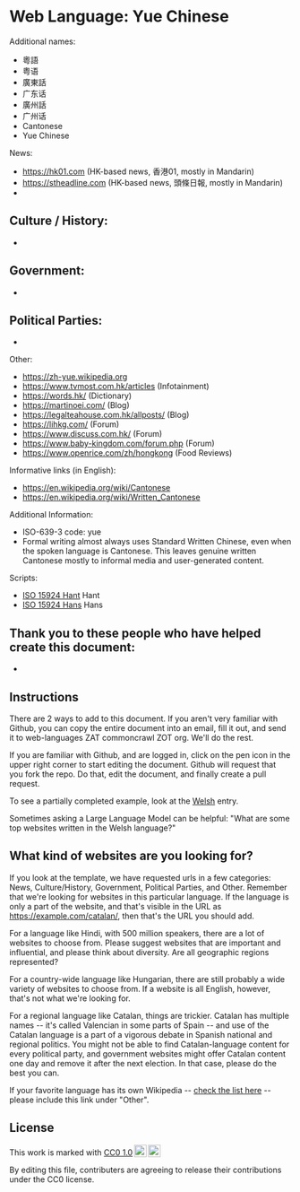 # Web Language: Yue Chinese

Additional names:
- 粵語
- 粤语
- 廣東話
- 广东话
- 廣州話
- 广州话
- Cantonese
- Yue Chinese

News:
- https://hk01.com (HK-based news, 香港01, mostly in Mandarin)
- https://stheadline.com (HK-based news, 頭條日報, mostly in Mandarin)
- 

Culture / History:
- 
- 

Government:
- 
- 

Political Parties:
- 
-

Other:
- https://zh-yue.wikipedia.org
- https://www.tvmost.com.hk/articles (Infotainment)
- https://words.hk/ (Dictionary)
- https://martinoei.com/ (Blog)
- https://legalteahouse.com.hk/allposts/ (Blog)
- https://lihkg.com/ (Forum)
- https://www.discuss.com.hk/ (Forum)
- https://www.baby-kingdom.com/forum.php (Forum)
- https://www.openrice.com/zh/hongkong (Food Reviews)

Informative links (in English):
- https://en.wikipedia.org/wiki/Cantonese
- https://en.wikipedia.org/wiki/Written_Cantonese

Additional Information:
- ISO-639-3 code: yue
- Formal writing almost always uses Standard Written Chinese, even when the spoken language is Cantonese. This leaves genuine written Cantonese mostly to informal media and user-generated content.

Scripts:
- <a href="https://en.wikipedia.org/wiki/ISO_15924">ISO 15924 Hant</a> Hant
- <a href="https://en.wikipedia.org/wiki/ISO_15924">ISO 15924 Hans</a> Hans

Thank you to these people who have helped create this document:
- 
- 

## Instructions

There are 2 ways to add to this document. If you aren't very familiar
with Github, you can copy the entire document into an email, fill it
out, and send it to web-languages ZAT commoncrawl ZOT org. We'll do the rest.

If you are familiar with Github, and are logged in, click on the pen
icon in the upper right corner to start editing the document.
Github will request that you fork the repo. Do that, edit the
document, and finally create a pull request.

To see a partially completed example, look at the
[Welsh](../living/welsh.md) entry.

Sometimes asking a Large Language Model can be helpful: "What are some
top websites written in the Welsh language?"

## What kind of websites are you looking for?

If you look at the template, we have requested urls in a few
categories: News, Culture/History, Government, Political Parties, and
Other. Remember that we're looking for websites in this particular
language. If the language is only a part of the website, and that's
visible in the URL as https://example.com/catalan/, then that's the
URL you should add.

For a language like Hindi, with 500 million speakers, there are a lot
of websites to choose from. Please suggest websites that are important
and influential, and please think about diversity. Are all geographic
regions represented?

For a country-wide language like Hungarian, there are still probably a
wide variety of websites to choose from. If a website is all English,
however, that's not what we're looking for.

For a regional language like Catalan, things are trickier. Catalan has
multiple names -- it's called Valencian in some parts of Spain -- and
use of the Catalan language is a part of a vigorous debate in Spanish
national and regional politics. You might not be able to find
Catalan-language content for every political party, and government
websites might offer Catalan content one day and remove it after
the next election. In that case, please do the best you can.

If your favorite language has its own Wikipedia -- [check the list here](https://en.wikipedia.org/wiki/List_of_Wikipedias) --
please include this link under "Other".

## License

<p xmlns:cc="http://creativecommons.org/ns#" >This work is marked with <a href="https://creativecommons.org/publicdomain/zero/1.0/?ref=chooser-v1" target="_blank" rel="license noopener noreferrer" style="display:inline-block;">CC0 1.0<img style="height:22px!important;margin-left:3px;vertical-align:text-bottom;" src="https://mirrors.creativecommons.org/presskit/icons/cc.svg?ref=chooser-v1" alt=""><img style="height:22px!important;margin-left:3px;vertical-align:text-bottom;" src="https://mirrors.creativecommons.org/presskit/icons/zero.svg?ref=chooser-v1" alt=""></a></p>

By editing this file, contributers are agreeing to release their contributions under the CC0 license.

